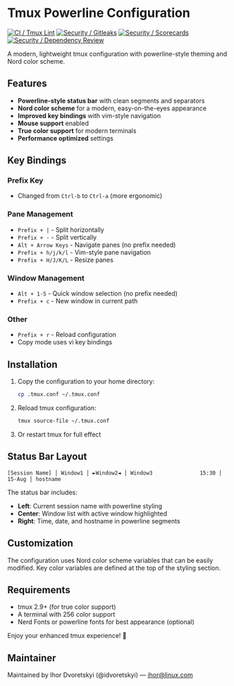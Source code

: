 # Tmux Powerline Configuration

[![CI / Tmux Lint](https://github.com/idvoretskyi/tmux-config/actions/workflows/tmux-lint.yml/badge.svg?branch=main)](https://github.com/idvoretskyi/tmux-config/actions/workflows/tmux-lint.yml)
[![Security / Gitleaks](https://github.com/idvoretskyi/tmux-config/actions/workflows/gitleaks.yml/badge.svg?branch=main)](https://github.com/idvoretskyi/tmux-config/actions/workflows/gitleaks.yml)
[![Security / Scorecards](https://github.com/idvoretskyi/tmux-config/actions/workflows/scorecards.yml/badge.svg?branch=main)](https://github.com/idvoretskyi/tmux-config/actions/workflows/scorecards.yml)
[![Security / Dependency Review](https://github.com/idvoretskyi/tmux-config/actions/workflows/dependency-review.yml/badge.svg?branch=main)](https://github.com/idvoretskyi/tmux-config/actions/workflows/dependency-review.yml)

A modern, lightweight tmux configuration with powerline-style theming and Nord color scheme.

## Features

- **Powerline-style status bar** with clean segments and separators
- **Nord color scheme** for a modern, easy-on-the-eyes appearance
- **Improved key bindings** with vim-style navigation
- **Mouse support** enabled
- **True color support** for modern terminals
- **Performance optimized** settings

## Key Bindings

### Prefix Key
- Changed from `Ctrl-b` to `Ctrl-a` (more ergonomic)

### Pane Management
- `Prefix + |` - Split horizontally
- `Prefix + -` - Split vertically
- `Alt + Arrow Keys` - Navigate panes (no prefix needed)
- `Prefix + h/j/k/l` - Vim-style pane navigation
- `Prefix + H/J/K/L` - Resize panes

### Window Management
- `Alt + 1-5` - Quick window selection (no prefix needed)
- `Prefix + c` - New window in current path

### Other
- `Prefix + r` - Reload configuration
- Copy mode uses vi key bindings

## Installation

1. Copy the configuration to your home directory:
   ```bash
   cp .tmux.conf ~/.tmux.conf
   ```

2. Reload tmux configuration:
   ```bash
   tmux source-file ~/.tmux.conf
   ```

3. Or restart tmux for full effect

## Status Bar Layout

```
[Session Name] │ Window1 │ ►Window2◄ │ Window3               15:30 │ 15-Aug │ hostname
```

The status bar includes:
- **Left**: Current session name with powerline styling
- **Center**: Window list with active window highlighted
- **Right**: Time, date, and hostname in powerline segments

## Customization

The configuration uses Nord color scheme variables that can be easily modified. Key color variables are defined at the top of the styling section.

## Requirements

- tmux 2.9+ (for true color support)
- A terminal with 256 color support
- Nerd Fonts or powerline fonts for best appearance (optional)

Enjoy your enhanced tmux experience! 🚀

## Maintainer

Maintained by Ihor Dvoretskyi (@idvoretskyi) — ihor@linux.com